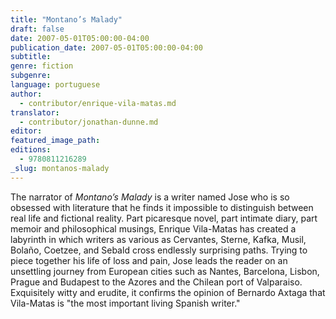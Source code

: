 ```yaml
---
title: "Montano’s Malady"
draft: false
date: 2007-05-01T05:00:00-04:00
publication_date: 2007-05-01T05:00:00-04:00
subtitle:
genre: fiction
subgenre:
language: portuguese
author:
  - contributor/enrique-vila-matas.md
translator:
  - contributor/jonathan-dunne.md
editor:
featured_image_path:
editions:
  - 9780811216289
_slug: montanos-malady
---
```


The narrator of _Montano’s Malady_ is a writer named Jose who is so obsessed with literature that he finds it impossible to distinguish between real life and fictional reality. Part picaresque novel, part intimate diary, part memoir and philosophical musings, Enrique Vila-Matas has created a labyrinth in which writers as various as Cervantes, Sterne, Kafka, Musil, Bolaño, Coetzee, and Sebald cross endlessly surprising paths. Trying to piece together his life of loss and pain, Jose leads the reader on an unsettling journey from European cities such as Nantes, Barcelona, Lisbon, Prague and Budapest to the Azores and the Chilean port of Valparaiso. Exquisitely witty and erudite, it confirms the opinion of Bernardo Axtaga that Vila-Matas is "the most important living Spanish writer."

